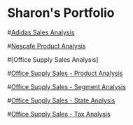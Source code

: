 # Sharon's Portfolio

#[Adidas Sales Analysis](https://user-images.githubusercontent.com/107446050/233481712-3d82e730-cc59-4634-85a0-3d4e9e989e03.png)

#[Nescafe Product Analysis](https://user-images.githubusercontent.com/107446050/233482471-5894dd19-4924-40e3-ba75-32ef2fc71d5e.png)


#[Office Supply Sales Analysis]
[^1]:As part of my learning journey with Dataleum I worked on this project.
The goal of this project was to analyze office supply sales dataset ;
-To give an Executive summary of what's happening in the business in each state , segment and product.
-To determine which products are key performance drivers and also help the business make decisions on which products should be discontinued.
I did my best to give performance reports on products, segments and states.
Made key findings and gave recommendations from concluded insights.

#[Office Supply Sales - Product Analysis](https://user-images.githubusercontent.com/107446050/233484683-502506d0-20d2-4316-8d81-d3d819365737.png)

#[Office Supply Sales -  Segment Analysis](https://user-images.githubusercontent.com/107446050/233484754-ff9560d5-7459-4754-bd9f-d70642a93f2e.png)

#[Office Supply Sales - State Analysis](https://user-images.githubusercontent.com/107446050/233484813-ae08d2c4-cf0c-42d9-bb9c-4d0321b2bcba.png)

#[Office Supply Sales - Tax Analysis](https://user-images.githubusercontent.com/107446050/233484886-19311bd7-1f80-47a3-bf25-ec826c6934e8.png)


